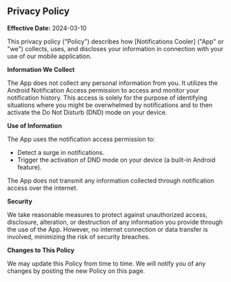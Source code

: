 ## Privacy Policy

**Effective Date:** 2024-03-10

This privacy policy ("Policy") describes how [Notifications Cooler] ("App" or "we") collects, uses, and discloses your information in connection with your use of our mobile application.

**Information We Collect**

The App does not collect any personal information from you. It utilizes the Android Notification Access permission to access and monitor your notification history. This access is solely for the purpose of identifying situations where you might be overwhelmed by notifications and to then activate the Do Not Disturb (DND) mode on your device.

**Use of Information**

The App uses the notification access permission to:

* Detect a surge in notifications.
* Trigger the activation of DND mode on your device (a built-in Android feature).

The App does not transmit any information collected through notification access over the internet. 

**Security**

We take reasonable measures to protect against unauthorized access, disclosure, alteration, or destruction of any information you provide through the use of the App. However, no internet connection or data transfer is involved, minimizing the risk of security breaches.

**Changes to This Policy**

We may update this Policy from time to time. We will notify you of any changes by posting the new Policy on this page.
